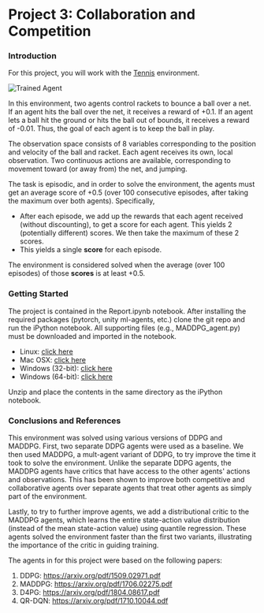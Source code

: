 [//]: # (Image References)

[image1]: https://user-images.githubusercontent.com/10624937/42135623-e770e354-7d12-11e8-998d-29fc74429ca2.gif "Trained Agent"
[image2]: https://user-images.githubusercontent.com/10624937/42135622-e55fb586-7d12-11e8-8a54-3c31da15a90a.gif "Soccer"


# Project 3: Collaboration and Competition

### Introduction

For this project, you will work with the [Tennis](https://github.com/Unity-Technologies/ml-agents/blob/master/docs/Learning-Environment-Examples.md#tennis) environment.

![Trained Agent][image1]

In this environment, two agents control rackets to bounce a ball over a net. If an agent hits the ball over the net, it receives a reward of +0.1.  If an agent lets a ball hit the ground or hits the ball out of bounds, it receives a reward of -0.01.  Thus, the goal of each agent is to keep the ball in play.

The observation space consists of 8 variables corresponding to the position and velocity of the ball and racket. Each agent receives its own, local observation.  Two continuous actions are available, corresponding to movement toward (or away from) the net, and jumping. 

The task is episodic, and in order to solve the environment, the agents must get an average score of +0.5 (over 100 consecutive episodes, after taking the maximum over both agents). Specifically,

- After each episode, we add up the rewards that each agent received (without discounting), to get a score for each agent. This yields 2 (potentially different) scores. We then take the maximum of these 2 scores.
- This yields a single **score** for each episode.

The environment is considered solved when the average (over 100 episodes) of those **scores** is at least +0.5.

### Getting Started

The project is contained in the Report.ipynb notebook. After installing the required packages (pytorch, unity ml-agents, etc.) clone the git repo and run the iPython notebook. All supporting files (e.g., MADDPG_agent.py) must be downloaded and imported in the notebook.

- Linux: [click here](https://s3-us-west-1.amazonaws.com/udacity-drlnd/P3/Tennis/Tennis_Linux.zip)
- Mac OSX: [click here](https://s3-us-west-1.amazonaws.com/udacity-drlnd/P3/Tennis/Tennis.app.zip)
- Windows (32-bit): [click here](https://s3-us-west-1.amazonaws.com/udacity-drlnd/P3/Tennis/Tennis_Windows_x86.zip)
- Windows (64-bit): [click here](https://s3-us-west-1.amazonaws.com/udacity-drlnd/P3/Tennis/Tennis_Windows_x86_64.zip)

Unzip and place the contents in the same directory as the iPython notebook.

### Conclusions and References

This environment was solved using various versions of DDPG and MADDPG. First, two separate DDPG agents were used as a baseline. We then used MADDPG, a mult-agent variant of DDPG, to try improve the time it took to solve the environment. Unlike the separate DDPG agents, the MADDPG agents have critics that have access to the other agents' actions and observations. This has been shown to improve both competitive and collaborative agents over separate agents that treat other agents as simply part of the environment. 

Lastly, to try to further improve agents, we add a distributional critic to the MADDPG agents, which learns the entire state-action value distribution (instead of the mean state-action value) using quantile regression. These agents solved the environment faster than the first two variants, illustrating the importance of the critic in guiding training.

The agents in for this project were based on the following papers:
1. DDPG: https://arxiv.org/pdf/1509.02971.pdf
2. MADDPG: https://arxiv.org/pdf/1706.02275.pdf
3. D4PG: https://arxiv.org/pdf/1804.08617.pdf
4. QR-DQN: https://arxiv.org/pdf/1710.10044.pdf
